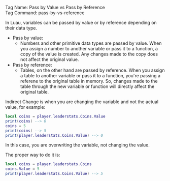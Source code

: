 Tag Name: Pass by Value vs Pass by Reference\
Tag Command: pass-by-vs-reference

In Luau, variables can be passed by value or by reference depending on their data type. 
* Pass by value:
  - Numbers and other primitive data types are passed by value. When you assign a number to another variable or pass it to a function, a copy of the value is created. Any changes made to the copy does not affect the original value.
* Pass by reference:
  - Tables, on the other hand are passed by reference. When you assign a table to another variable or pass it to a function, you're passing a referene to the original table in memory. So, changes made to the table through the new variable or function will directly affect the original table.

Indirect Change is when you are changing the variable and not the actual value, for example:
```lua
local coins = player.leaderstats.Coins.Value
print(coins) --> 0
coins = 5
print(coins) --> 5
print(player.leaderstats.Coins.Value) --> 0
```
In this case, you are overwriting the variable, not changing the value.

The proper way to do it is:
```lua
local coins = player.leaderstats.Coins
coins.Value = 5
print(player.leaderstats.Coins.Value) --> 5
```
